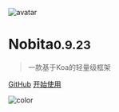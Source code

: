 
![avatar](https://api.iamtang.com/images/nobita_logo.png)

# Nobita<small>0.9.23</small>

> 一款基于Koa的轻量级框架

[GitHub](https://github.com/nobitajs/nobita)
[开始使用](#Nobita是什么)

![color](#f2f2f2)